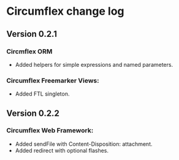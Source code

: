 # Circumflex change log

## Version 0.2.1

### Circmflex ORM

* Added helpers for simple expressions and named parameters.

### Circumflex Freemarker Views:

* Added FTL singleton.

## Version 0.2.2

### Circumflex Web Framework:

* Added sendFile with Content-Disposition: attachment.
* Added redirect with optional flashes.
